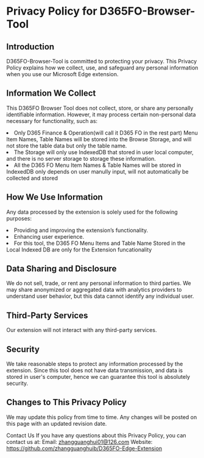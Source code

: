 

# Privacy Policy for D365FO-Browser-Tool
## Introduction
D365FO-Browser-Tool is committed to protecting your privacy. This Privacy Policy explains how we collect, use, and safeguard any personal information when you use our Microsoft Edge extension.

## Information We Collect
This D365FO Browser Tool does not collect, store, or share any personally identifiable information. However, it may process certain non-personal data necessary for functionality, such as:

<li>Only D365 Finance & Operation(will call it D365 FO in the rest part) Menu Item Names, Table Names will be stored into the Browse Storage, and will not store the table data but only the table name.</li>
<li>The Storage will only use IndexedDB that stored in user local computer, and there is no server storage to storage these information.</li>
<li>All the D365 FO Menu Item Names & Table Names will be stored in IndexedDB only depends on user manully input, will not automatically be collected and stored</li>

## How We Use Information
Any data processed by the extension is solely used for the following purposes:

<li>Providing and improving the extension’s functionality.</li>
<li>Enhancing user experience.</li>
<li>For this tool, the D365 FO Menu Items and Table Name Stored in the Local Indexed DB are only for the Extension funcationality</li>

## Data Sharing and Disclosure
We do not sell, trade, or rent any personal information to third parties. We may share anonymized or aggregated data with analytics providers to understand user behavior, but this data cannot identify any individual user.

## Third-Party Services
Our extension will not interact with any third-party services.

## Security
We take reasonable steps to protect any information processed by the extension. Since this tool does not have data transmission, and data is stored in user's computer, hence we can guarantee this tool is absolutely security.

## Changes to This Privacy Policy
We may update this policy from time to time. Any changes will be posted on this page with an updated revision date.

Contact Us
If you have any questions about this Privacy Policy, you can contact us at:
Email: zhangguanghui01@126.com
Website: https://github.com/zhangguanghuib/D365FO-Edge-Extension


